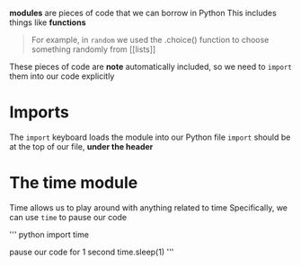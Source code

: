 **modules** are pieces of code that we can borrow in Python
This includes things like **functions**

> For example, in `random` we used the .choice() function 
> to choose something randomly from [[lists]]

These pieces of code are **note** automatically included,
so we need to `import` them into our code explicitly

# Imports

The `import` keyboard loads the module into our Python file
`import` should be at the top of our file, **under the header**

# The time module
Time allows us to play around with anything related to time
Specifically, we can use `time` to pause our code

''' python
import time  

pause our code for 1 second
time.sleep(1)
'''


